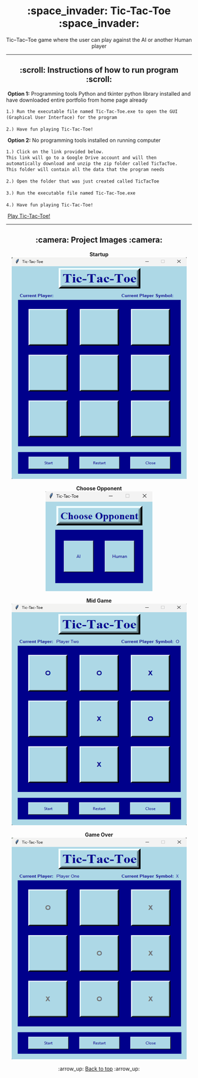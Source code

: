 <h1 align="center">:space_invader: Tic-Tac-Toe :space_invader:</h1>
<p align="center">
    Tic&ndash;Tac&ndash;Toe game where the user can play against the AI or another Human player
</p>

---
<!-- instruction section -->
<h2 align="center">:scroll: Instructions of how to run program :scroll:</h2>

&nbsp;**Option 1:** Programming tools Python and tkinter python library installed and have downloaded entire portfolio from home page already

    1.) Run the executable file named Tic-Tac-Toe.exe to open the GUI (Graphical User Interface) for the program

    2.) Have fun playing Tic-Tac-Toe!

&nbsp;**Option 2:** No programming tools installed on running computer

    1.) Click on the link provided below. 
    This link will go to a Google Drive account and will then automatically download and unzip the zip folder called TicTacToe. 
    This folder will contain all the data that the program needs

    2.) Open the folder that was just created called TicTacToe

    3.) Run the executable file named Tic-Tac-Toe.exe

    4.) Have fun playing Tic-Tac-Toe!
&nbsp;<a href="https://drive.google.com/file/d/1nb5TkntuTgk74Dntvu3WaWGPJ3-PL8i4/view?usp=drive_web">Play Tic-Tac-Toe!</a>

---
<h2 align="center">:camera: Project Images :camera:</h2>
<div align="center">

**Startup**<br>
<img width="475" height="600" alt="Database Data" src="Images/startup.png">

**Choose Opponent**<br>
<img width="290" height="270" alt="Database Data" src="Images/choose_opponent.png">

**Mid Game**<br>
<img width="475" height="600" alt="Database Data" src="Images/mid_game.png">

**Game Over**<br>
<img width="475" height="600" alt="Database Data" src="Images/game_over.png">
</div>

<!-- footer section -->
<div align="center">
    <p>:arrow_up: <a href="#space_invader-tic-tac-toe-space_invader">Back to top</a> :arrow_up:</p>
</div>
